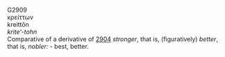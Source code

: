 <body>
  <p>G2909<br>  κρείττων  <br> kreittōn  <br><i>krite‘-tohn </i><br>Comparative of a derivative of <a href="g2904.htm">2904</a>  <i>stronger</i>, that is, (figuratively) <i>better</i>, that is, <i>nobler:</i> - best, better.<br></p>
 </body>